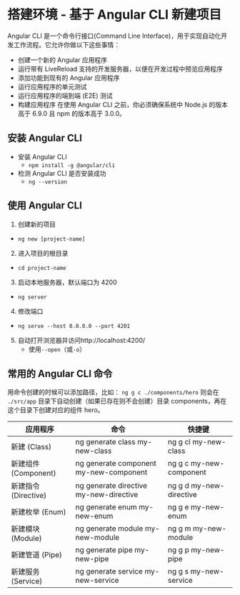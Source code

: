 # 搭建环境 - 基于 Angular CLI 新建项目
Angular CLI 是一个命令行接口(Command Line Interface)，用于实现自动化开发工作流程。它允许你做以下这些事情：
- 创建一个新的 Angular 应用程序
- 运行带有 LiveReload 支持的开发服务器，以便在开发过程中预览应用程序
- 添加功能到现有的 Angular 应用程序
- 运行应用程序的单元测试
- 运行应用程序的端到端 (E2E) 测试
- 构建应用程序
在使用 Angular CLI 之前，你必须确保系统中 Node.js 的版本高于 6.9.0 且 npm 的版本高于 3.0.0。

## 安装 Angular CLI
- 安装 Angular CLI 
	- `npm install -g @angular/cli`
- 检测 Angular CLI 是否安装成功 
	- `ng --version`  

## 使用 Angular CLI
1. 创建新的项目
 - `ng new [project-name]` 
2. 进入项目的根目录
 - `cd project-name`
3. 启动本地服务器，默认端口为 4200 
 - `ng server` 
4. 修改端口 
 - `ng serve --host 0.0.0.0 --port 4201` 
5. 自动打开浏览器并访问http://localhost:4200/
	- 使用`--open`（或`-o`）

## 常用的 Angular CLI 命令
用命令创建的时候可以添加路径，比如：
`ng g c ./components/hero` 则会在 `./src/app` 目录下自动创建（如果已存在则不会创建）目录 components，再在这个目录下创建对应的组件 hero。
<table>
    <thead>
        <tr>
            <th>应用程序</th><th>命令</th><th>快捷键</th>
        </tr>
    </thead>
    <tbody>
        <tr>
            <td>新建 (Class)</td>
            <td>ng generate class my-new-class</td>
            <td>ng g cl my-new-class</td>
        </tr>
        <tr>
            <td>新建组件 (Component)</td>
            <td>ng generate component my-new-component</td>
            <td>ng g c my-new-component</td>
        </tr>        
        <tr>
            <td>新建指令 (Directive)</td>
            <td>ng generate directive my-new-directive</td>
            <td>ng g d my-new-directive</td>
        </tr>
        <tr>
            <td>新建枚举 (Enum)</td>
            <td>ng generate enum my-new-enum</td>
            <td>ng g e my-new-enum</td>
        </tr> 
        <tr>
            <td>新建模块 (Module)</td>
            <td>ng generate module my-new-module</td>
            <td>ng g m my-new-module</td>
        </tr>  
        <tr>
            <td>新建管道 (Pipe)</td>
            <td>ng generate pipe my-new-pipe</td>
            <td>ng g p my-new-pipe</td>
        </tr>  
        <tr>
            <td>新建服务 (Service)</td>
            <td>ng generate service my-new-service</td>
            <td>ng g s my-new-service</td>
        </tr>                                     
    </tbody>
</table>